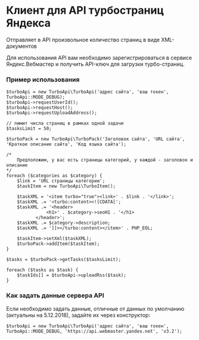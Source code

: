 # Клиент для API турбостраниц Яндекса

Отправляет в API произвольное количество страниц в виде XML-документов

Для использования API вам необходимо зарегистрироваться в сервисе Яндекс.Вебмастер и получить API-ключ для загрузки турбо-страниц.

### Пример использования
```
$turboApi = new TurboApi\TurboApi('адрес сайта', 'ваш токен', TurboApi::MODE_DEBUG);
$turboApi->requestUserId();
$turboApi->requestHost();
$turboApi->requestUploadAddress();

// лимит числа страниц в рамках одной задачи
$tasksLimit = 50;

$turboPack = new TurboApi\TurboPack('Заголовок сайта', 'URL сайта', 'Краткое описание сайта', 'Код языка сайта');

/*
	Предположим, у вас есть страницы категорий, у каждой - заголовок и описание
*/
foreach ($categories as $category) {
    $link = 'URL страницы категории';
    $taskItem = new TurboApi\TurboItem();

    $taskXML = '<item turbo="true"><link>' . $link . '</link>';
    $taskXML .= '<turbo:content><![CDATA[';
    $taskXML .= '<header>
               <h1>' . $category->seoH1 . '</h1>
           </header>';
    $taskXML .= $category->description;
    $taskXML .= ']]></turbo:content></item>' . PHP_EOL;

    $taskItem->setXml($taskXML);
    $turboPack->addItem($taskItem);
}

$tasks = $turboPack->getTasks($tasksLimit);

foreach ($tasks as $task) {
    $taskIds[] = $turboApi->uploadRss($task);
}
```

### Как задать данные сервера API
Если необходимо задать данные, отличные от данных по умолчанию (актуальны на 5.12.2018), задайте их через конструктор:
```
$turboApi = new TurboApi\TurboApi('адрес сайта', 'ваш токен', TurboApi::MODE_DEBUG, 'https://api.webmaster.yandex.net', 'v3.2');
```